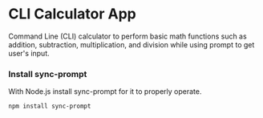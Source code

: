 # CLI Calculator App
Command Line (CLI) calculator to perform basic math functions such as addition, subtraction, multiplication, and division while using prompt to get user's input.

### Install sync-prompt
With Node.js install sync-prompt for it to properly operate.
```
npm install sync-prompt
```